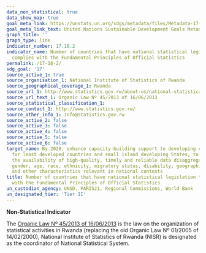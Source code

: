 ```yaml
---
data_non_statistical: true
data_show_map: true
goal_meta_link: https://unstats.un.org/sdgs/metadata/files/Metadata-17-18-02.pdf
goal_meta_link_text: United Nations Sustainable Development Goals Metadata (pdf 468kB)
graph_title: ''
graph_type: line
indicator_number: 17.18.2
indicator_name: Number of countries that have national statistical legislation that
  complies with the Fundamental Principles of Official Statistics
permalink: /17-18-2/
sdg_goal: '17'
source_active_1: true
source_organisation_1: National Institute of Statistics of Rwanda
source_geographical_coverage_1: Rwanda
source_url_1: http://www.statistics.gov.rw/about-us/national-statistical-system
source_url_text_1: Organic Law Nº 45/2013 of 16/06/2013 
source_statistical_classification_1:
source_contact_1: http://www.statistics.gov.rw/
source_other_info_1: info@statistics.gov.rw
source_active_2: false
source_active_3: false
source_active_4: false
source_active_5: false
source_active_6: false
target_name: By 2020, enhance capacity-building support to developing countries, including
  for least developed countries and small island developing States, to increase significantly
  the availability of high-quality, timely and reliable data disaggregated by income,
  gender, age, race, ethnicity, migratory status, disability, geographic location
  and other characteristics relevant in national contexts
title: Number of countries that have national statistical legislation that complies
  with the Fundamental Principles of Official Statistics
un_custodian_agency: UNSD, PARIS21, Regional Commissions, World Bank
un_designated_tier: 'Tier II'
---
```

**Non-Statistical Indicator**

The [Organic Law Nº 45/2013 of 16/06/2013](http://www.statistics.gov.rw/sites/default/files/publications/031a2a22-05a1-4874-a69a-226ae8b5b7d5/Official_Gazette_no_Special_of_16.06.2013%20%281%29%20%281%29.pdf) is the law on the organization of statistical activities in Rwanda (replacing the old Organic Law Nº 01/2005 of 14/02/2000), National Institute of Statistics of Rwanda (NISR) is designated as the coordinator of National Statistical System.
